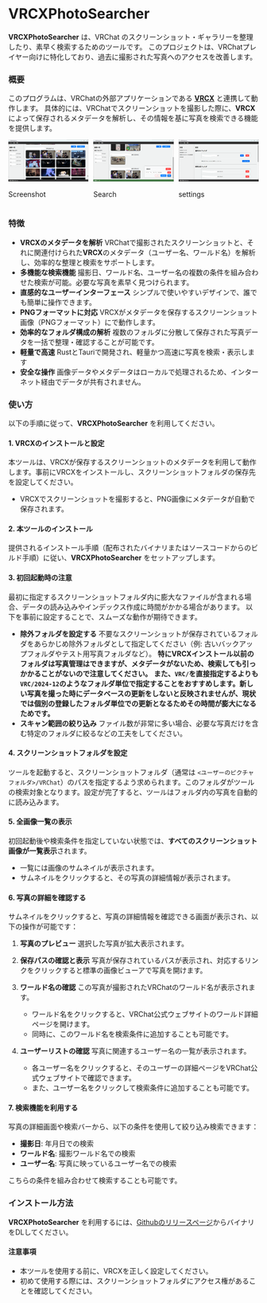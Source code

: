 # VRCXPhotoSearcher

**VRCXPhotoSearcher** は、VRChat のスクリーンショット・ギャラリーを整理したり、素早く検索するためのツールです。
このプロジェクトは、VRChatプレイヤー向けに特化しており、過去に撮影された写真へのアクセスを改善します。

### 概要

このプログラムは、VRChatの外部アプリケーションである **[VRCX](https://github.com/vrcx-team/VRCX/)** と連携して動作します。
具体的には、VRChatでスクリーンショットを撮影した際に、**VRCX** によって保存されるメタデータを解析し、その情報を基に写真を検索できる機能を提供します。

<div style="display: flex; gap: 10px;">
  <div>
    <img src="./screenshots/topscreenshot_ja.png" alt="Screenshot 1" width="200">
    <p>Screenshot</p>
  </div>
  <div>
    <img src="./screenshots/search_ja.png" alt="Screenshot 2" width="200">
    <p>Search</p>
  </div>
  <div>
    <img src="./screenshots/settings_ja.png" alt="Screenshot 3" width="200">
    <p>settings</p>
  </div>
</div>

### 特徴

- **VRCXのメタデータを解析**
  VRChatで撮影されたスクリーンショットと、それに関連付けられた**VRCX**のメタデータ（ユーザー名、ワールド名）を解析し、効率的な整理と検索をサポートします。
- **多機能な検索機能**
  撮影日、ワールド名、ユーザー名の複数の条件を組み合わせた検索が可能。必要な写真を素早く見つけられます。
- **直感的なユーザーインターフェース**
  シンプルで使いやすいデザインで、誰でも簡単に操作できます。
- **PNGフォーマットに対応**
  VRCXがメタデータを保存するスクリーンショット画像（PNGフォーマット）にで動作します。
- **効率的なフォルダ構成の解析**
  複数のフォルダに分散して保存された写真データを一括で整理・確認することが可能です。
- **軽量で高速**
  RustとTauriで開発され、軽量かつ高速に写真を検索・表示します
- **安全な操作**
  画像データやメタデータはローカルで処理されるため、インターネット経由でデータが共有されません。

### 使い方

以下の手順に従って、**VRCXPhotoSearcher** を利用してください。

#### 1. **VRCXのインストールと設定**

本ツールは、VRCXが保存するスクリーンショットのメタデータを利用して動作します。事前にVRCXをインストールし、スクリーンショットフォルダの保存先を設定してください。

- VRCXでスクリーンショットを撮影すると、PNG画像にメタデータが自動で保存されます。

#### 2. **本ツールのインストール**

提供されるインストール手順（配布されたバイナリまたはソースコードからのビルド手順）に従い、**VRCXPhotoSearcher** をセットアップします。

#### 3. **初回起動時の注意**

最初に指定するスクリーンショットフォルダ内に膨大なファイルが含まれる場合、データの読み込みやインデックス作成に時間がかかる場合があります。
以下を事前に設定することで、スムーズな動作が期待できます。

- **除外フォルダを設定する**
  不要なスクリーンショットが保存されているフォルダをあらかじめ除外フォルダとして指定してください（例: 古いバックアップフォルダやテスト用写真フォルダなど）。
  **特にVRCXインストール以前のフォルダは写真管理はできますが、メタデータがないため、検索しても引っかかることがないので注意してください。**
  **また、`VRC/`を直接指定するよりも`VRC/2024-12`のようなフォルダ単位で指定することをおすすめします。新しい写真を撮った時にデータベースの更新をしないと反映されませんが、現状では個別の登録したフォルダ単位での更新となるためその時間が膨大になるためです。**
- **スキャン範囲の絞り込み**
  ファイル数が非常に多い場合、必要な写真だけを含む特定のフォルダに絞るなどの工夫をしてください。

#### 4. **スクリーンショットフォルダを設定**

ツールを起動すると、スクリーンショットフォルダ（通常は `<ユーザーのピクチャフォルダ>/VRChat`）のパスを指定するよう求められます。このフォルダがツールの検索対象となります。設定が完了すると、ツールはフォルダ内の写真を自動的に読み込みます。

#### 5. **全画像一覧の表示**

初回起動後や検索条件を指定していない状態では、**すべてのスクリーンショット画像が一覧表示**されます。

- 一覧には画像のサムネイルが表示されます。
- サムネイルをクリックすると、その写真の詳細情報が表示されます。

#### 6. **写真の詳細を確認する**

サムネイルをクリックすると、写真の詳細情報を確認できる画面が表示され、以下の操作が可能です：

1. **写真のプレビュー**
   選択した写真が拡大表示されます。
2. **保存パスの確認と表示**
   写真が保存されているパスが表示され、対応するリンクをクリックすると標準の画像ビューアで写真を開けます。
3. **ワールド名の確認**
   この写真が撮影されたVRChatのワールド名が表示されます。

   - ワールド名をクリックすると、VRChat公式ウェブサイトのワールド詳細ページを開けます。
   - 同時に、このワールド名を検索条件に追加することも可能です。

4. **ユーザーリストの確認**
   写真に関連するユーザー名の一覧が表示されます。
   - 各ユーザー名をクリックすると、そのユーザーの詳細ページをVRChat公式ウェブサイトで確認できます。
   - また、ユーザー名をクリックして検索条件に追加することも可能です。

#### 7. **検索機能を利用する**

写真の詳細画面や検索バーから、以下の条件を使用して絞り込み検索できます：

- **撮影日**: 年月日での検索
- **ワールド名**: 撮影ワールド名での検索
- **ユーザー名**: 写真に映っているユーザー名での検索

こちらの条件を組み合わせて検索することも可能です。

### インストール方法

**VRCXPhotoSearcher** を利用するには、[Githubのリリースページ](https://github.com/Saffrontea/VRCXPhotoSearcher/releases)からバイナリをDLしてください。

#### 注意事項

- 本ツールを使用する前に、VRCXを正しく設定してください。
- 初めて使用する際には、スクリーンショットフォルダにアクセス権があることを確認してください。
